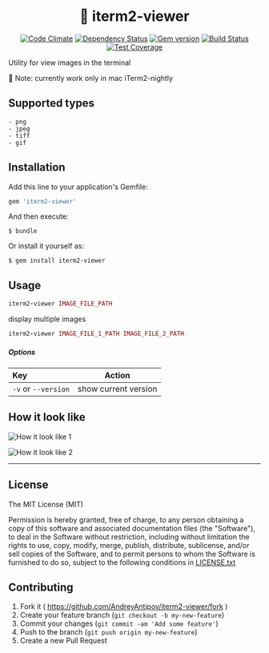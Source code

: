 <h1 align="center">💎 iterm2-viewer</h1>
<p align="center">
  <a href="//codeclimate.com/github/AndreyAntipov/iterm2-viewer"><img src='https://codeclimate.com/github/AndreyAntipov/iterm2-viewer/badges/gpa.svg' alt='Code Climate' /></a>
  <a href="//gemnasium.com/AndreyAntipov/iterm2-viewer"><img src='https//gemnasium.com/AndreyAntipov/iterm2-viewer.svg' alt='Dependency Status' /></a>
  <a href="//badge.fury.io/rb/iterm2-viewer"><img src='https://badge.fury.io/rb/iterm2-viewer.svg' alt='Gem version' /></a>
  <a href="//travis-ci.org/AndreyAntipov/iterm2-viewer"><img src='https://travis-ci.org/AndreyAntipov/iterm2-viewer.svg?branch=master' alt='Build Status' /></a>
  <a href="//codeclimate.com/github/AndreyAntipov/iterm2-viewer"><img src='https://codeclimate.com/github/AndreyAntipov/iterm2-viewer/badges/coverage.svg' alt='Test Coverage' /></a>
</p>

Utility for view images in the terminal

📎 Note: currently work only in mac iTerm2-nightly



## Supported types
    - png
    - jpeg
    - tiff
    - gif



## Installation

Add this line to your application's Gemfile:

```ruby
gem 'iterm2-viewer'
```

And then execute:

    $ bundle

Or install it yourself as:

    $ gem install iterm2-viewer



## Usage

```ruby
iterm2-viewer IMAGE_FILE_PATH
```
display multiple images
```ruby
iterm2-viewer IMAGE_FILE_1_PATH IMAGE_FILE_2_PATH
```

##### Options
| Key               |  Action                       |
|:------------------|:-----------------------------:|
| `-v` or `--version`   |  show current version         |


## How it look like
![How it look like 1](https://raw.githubusercontent.com/AndreyAntipov/iterm2-viewer/media/screenshot_1.png "How it look like 1")

![How it look like 2](https://raw.githubusercontent.com/AndreyAntipov/iterm2-viewer/media/screenshot_2.png "How it look like 2")

--- 



## License

The MIT License (MIT) 

Permission is hereby granted, free of charge, to any person obtaining a copy of this software and associated documentation files (the "Software"), to deal in the Software without restriction, including without limitation the rights to use, copy, modify, merge, publish, distribute, sublicense, and/or sell copies of the Software, and to permit persons to whom the Software is furnished to do so, subject to the following conditions in [LICENSE.txt](https://github.com/AndreyAntipov/iterm2-viewer/blob/master/LICENSE.txt)



## Contributing

1. Fork it ( https://github.com/AndreyAntipov/iterm2-viewer/fork )
2. Create your feature branch (`git checkout -b my-new-feature`)
3. Commit your changes (`git commit -am 'Add some feature'`)
4. Push to the branch (`git push origin my-new-feature`)
5. Create a new Pull Request
